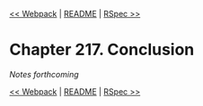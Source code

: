 [&lt;&lt; Webpack](ch216-webpack.md) | [README](README.md) | [RSpec &gt;&gt;](ch218-rspec.md)

# Chapter 217. Conclusion

*Notes forthcoming*

[&lt;&lt; Webpack](ch216-webpack.md) | [README](README.md) | [RSpec &gt;&gt;](ch218-rspec.md)